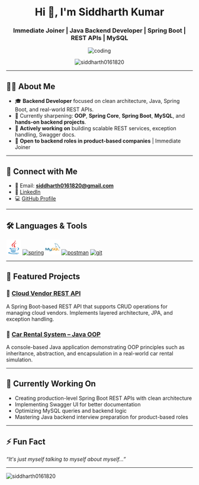 
<h1 align="center">Hi 👋, I'm Siddharth Kumar</h1>
<h3 align="center">Immediate Joiner | Java Backend Developer | Spring Boot | REST APIs | MySQL</h3>

<p align="center">
  <img src="https://user-images.githubusercontent.com/55389276/140866485-8fb1c876-9a8f-4d6a-98dc-08c4981eaf70.gif" alt="coding" width="400"/>
</p>

<p align="center">
  <img src="https://komarev.com/ghpvc/?username=siddharth0161820&label=Profile%20views&color=0e75b6&style=flat" alt="siddharth0161820" />
</p>

---

## 👨‍💻 About Me

- 🎓 **Backend Developer** focused on clean architecture, Java, Spring Boot, and real-world REST APIs.
- 🧠 Currently sharpening: **OOP**, **Spring Core**, **Spring Boot**, **MySQL**, and **hands-on backend projects**.
- 🔄 **Actively working on** building scalable REST services, exception handling, Swagger docs.
- 💼 **Open to backend roles in product-based companies** | Immediate Joiner

---

## 🔗 Connect with Me

- 📧 Email: **siddharth0161820@gmail.com**
- 🔗 [LinkedIn](https://www.linkedin.com/in/siddharthkumar16/)
- 💻 [GitHub Profile](https://github.com/siddharth0161820)

---

## 🛠️ Languages & Tools

<p align="left">
  <a href="https://www.java.com" target="_blank"><img src="https://raw.githubusercontent.com/devicons/devicon/master/icons/java/java-original.svg" alt="java" width="40" height="40"/></a>
  <a href="https://spring.io/" target="_blank"><img src="https://www.vectorlogo.zone/logos/springio/springio-icon.svg" alt="spring" width="40" height="40"/></a>
  <a href="https://www.mysql.com/" target="_blank"><img src="https://raw.githubusercontent.com/devicons/devicon/master/icons/mysql/mysql-original-wordmark.svg" alt="mysql" width="40" height="40"/></a>
  <a href="https://postman.com" target="_blank"><img src="https://www.vectorlogo.zone/logos/getpostman/getpostman-icon.svg" alt="postman" width="40" height="40"/></a>
  <a href="https://git-scm.com/" target="_blank"><img src="https://www.vectorlogo.zone/logos/git-scm/git-scm-icon.svg" alt="git" width="40" height="40"/></a>
</p>

---

## 📂 Featured Projects

### 🔹 [Cloud Vendor REST API](https://github.com/siddharth0161820/cloud-vendor-rest-api)
A Spring Boot-based REST API that supports CRUD operations for managing cloud vendors. Implements layered architecture, JPA, and exception handling.

### 🔹 [Car Rental System – Java OOP](https://github.com/siddharth0161820/CAR-RENTAL-SYSTEM-PROJECT-USING-JAVA-OOPS-CONCEPT)
A console-based Java application demonstrating OOP principles such as inheritance, abstraction, and encapsulation in a real-world car rental simulation.

---

## 📌 Currently Working On

- Creating production-level Spring Boot REST APIs with clean architecture
- Implementing Swagger UI for better documentation
- Optimizing MySQL queries and backend logic
- Mastering Java backend interview preparation for product-based roles

---

## ⚡ Fun Fact

_“It's just myself talking to myself about myself...”_

---

<p><img align="left" src="https://github-readme-stats.vercel.app/api/top-langs?username=siddharth0161820&show_icons=true&locale=en&layout=compact" alt="siddharth0161820" /></p>
